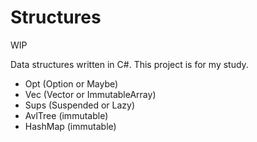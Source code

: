 # Structures

WIP

Data structures written in C#. This project is for my study.

- Opt (Option or Maybe)
- Vec (Vector or ImmutableArray)
- Sups (Suspended or Lazy)
- AvlTree (immutable)
- HashMap (immutable)

